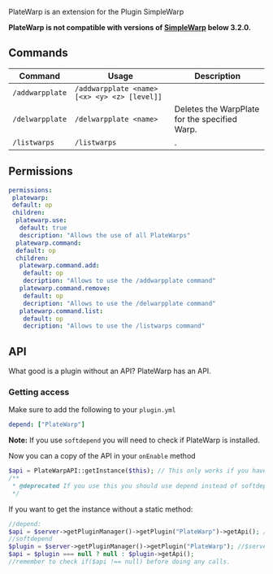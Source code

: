 PlateWarp is an extension for the Plugin SimpleWarp
 
**PlateWarp is not compatible with versions of [SimpleWarp](https://github.com/Falkirks/SimpleWarp) below 3.2.0.**

## Commands
| Command | Usage | Description | 
| ------- | ----- | ----------- |
| `/addwarpplate` | `/addwarpplate <name> [<x> <y> <z> [level]]` |  |
| `/delwarpplate` | `/delwarpplate <name>` | Deletes the WarpPlate for the specified Warp. |
| `/listwarps` | `/listwarps` | . |

## Permissions
```yaml
permissions:
 platewarp:
 default: op
 children:
  platewarp.use:
   default: true
   description: "Allows the use of all PlateWarps"
  platewarp.command:
  default: op
  children:
   platewarp.command.add:
    default: op
    decription: "Allows to use the /addwarpplate command"
   platewarp.command.remove:
    default: op
    decription: "Allows to use the /delwarpplate command"
   platewarp.command.list:
    default: op
    decription: "Allows to use the /listwarps command"
```

## API
What good is a plugin without an API? PlateWarp has an API.

### Getting access
Make sure to add the following to your `plugin.yml`

```yaml
depend: ["PlateWarp"]
```
**Note:** If you use `softdepend` you will need to check if PlateWarp is installed.

Now you can a copy of the API in your `onEnable` method

```php
$api = PlateWarpAPI::getInstance($this); // This only works if you have a use-d the namespace for the API class
/**
 * @deprecated If you use this you should use depend instead of softdepend, if you do want to use softdepend you should just use the method below.
 */
```

If you want to get the instance without a static method:

```php
//depend:
$api = $server->getPluginManager()->getPlugin("PlateWarp")->getApi(); // $server is an instance of \pocketmine\Server
//softdepend
$plugin = $server->getPluginManager()->getPlugin("PlateWarp"); //$server is an instance of \pocketmine\Server
$api = $plugin === null ? null : $plugin->getApi(); 
//remember to check if($api !== null) before doing any calls.
```
